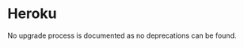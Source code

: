<!-- NOTE: THIS FILE IS AUTOGENERATED. DO NOT EDIT BY HAND. -->
<!-- see templates/registry/markdown/attribute_namespace.md.j2 -->

# Heroku

No upgrade process is documented as no deprecations can be found.
